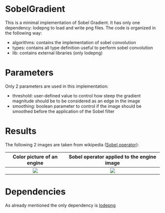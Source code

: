 # SobelGradient

This is a minimal implementation of Sobel Gradient. It has only one dependency: lodepng to load and write png files.
The code is organized in the following way:
- algorithms: contains the implementation of sobel convolution
- types: contains all type definition useful to perform sobel convolution
- lib: contains external libraries (only lodepng)

<h1>
  Parameters
</h1>

Only 2 parameters are used in this implementation:
- threshold: user-defined value to control how steep the gradient magnitude should be to be considered as an edge in the image
- smoothing: boolean parameter to control if the image should be smoothed before the application of the Sobel filter

<h1>
  Results
</h1>

The following 2 images are taken from wikipedia (<a href="https://en.wikipedia.org/wiki/Sobel_operator#Example">Sobel operator</a>):

Color picture of an engine             |  Sobel operator applied to the engine image
:-------------------------:|:-------------------------:
![](https://en.wikipedia.org/wiki/Sobel_operator#/media/File:Valve_original_(1).PNG)  |  ![](https://en.wikipedia.org/wiki/Sobel_operator#/media/File:Valve_sobel_(3).PNG)

<h1>
  Dependencies
</h1>

As already mentioned the only dependency is <a href="https://github.com/lvandeve/lodepng">lodepng</a>
